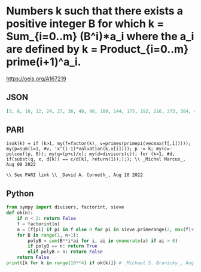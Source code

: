 # Numbers k such that there exists a positive integer B for which k \= Sum\_\{i\=0\.\.m\} \(B^i\)\*a\_i where the a\_i are defined by k \= Product\_\{i\=0\.\.m\} prime\(i\+1\)^a\_i\.
https://oeis.org/A167219
## JSON
```JSON
[3, 6, 10, 12, 24, 27, 36, 48, 96, 100, 144, 175, 192, 216, 273, 384, 486, 576, 768, 972, 1296, 1536, 1728, 2304, 3072, 3125, 6144, 9216, 12288, 13824, 17496, 19683, 20736, 24576, 36864, 46656, 49152, 62208, 69984, 98304, 110592, 147456, 196608, 331776, 393216, 589824]
```
## PARI
```PARI
isok(k) = if (k>1, my(f=factor(k), v=primes(primepi(vecmax(f[,1])))); my(p=sum(i=1, #v, 'x^(i-1)*valuation(k,v[i]))); p -= k; my(c=-polcoef(p, 0)); my(q=(p+c)/x); my(d=divisors(c)); for (k=1, #d, if(subst(q, x, d[k]) == c/d[k], return(1)););); \\ _Michel Marcus_, Aug 08 2022
```
```PARI
\\ See PARI link \\ _David A. Corneth_, Aug 10 2022
```
## Python
```Python
from sympy import divisors, factorint, sieve
def ok(n):
    if n < 2: return False
    f = factorint(n)
    a = [f[pi] if pi in f else 0 for pi in sieve.primerange(2, max(f)+1)]
    for B in range(1, n+1):
        polyB = sum(B**i*ai for i, ai in enumerate(a) if ai > 0)
        if polyB == n: return True
        elif polyB > n: return False
    return False
print([k for k in range(10**4) if ok(k)]) # _Michael S. Branicky_, Aug 10 2022
```
